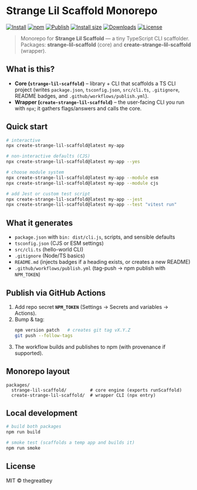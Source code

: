 # Strange Lil Scaffold Monorepo

[![Install](https://img.shields.io/badge/Install-npx%20create--strange--lil--scaffold-CB3837?logo=npm)](https://www.npmjs.com/package/create-strange-lil-scaffold)
[![npm](https://img.shields.io/npm/v/create-strange-lil-scaffold?logo=npm)](https://www.npmjs.com/package/create-strange-lil-scaffold)
[![Publish](https://img.shields.io/github/actions/workflow/status/thegreatbey/strange-lil-scaffold-monorepo/publish.yml?branch=main&logo=github)](https://github.com/thegreatbey/strange-lil-scaffold-monorepo/actions/workflows/publish.yml)
[![Install size](https://packagephobia.com/badge?p=create-strange-lil-scaffold)](https://packagephobia.com/result?p=create-strange-lil-scaffold)
[![Downloads](https://img.shields.io/npm/dm/create-strange-lil-scaffold)](https://www.npmjs.com/package/create-strange-lil-scaffold)
[![License](https://img.shields.io/github/license/thegreatbey/strange-lil-scaffold-monorepo)](https://github.com/thegreatbey/strange-lil-scaffold-monorepo/blob/main/LICENSE)

> Monorepo for **Strange Lil Scaffold** — a tiny TypeScript CLI scaffolder.  
> Packages: **strange-lil-scaffold** (core) and **create-strange-lil-scaffold** (wrapper).

## What is this?

- **Core (`strange-lil-scaffold`)** – library + CLI that scaffolds a TS CLI project (writes `package.json`, `tsconfig.json`, `src/cli.ts`, `.gitignore`, README badges, and `.github/workflows/publish.yml`).
- **Wrapper (`create-strange-lil-scaffold`)** – the user-facing CLI you run with `npx`; it gathers flags/answers and calls the core.

## Quick start

```bash
# interactive
npx create-strange-lil-scaffold@latest my-app

# non-interactive defaults (CJS)
npx create-strange-lil-scaffold@latest my-app --yes

# choose module system
npx create-strange-lil-scaffold@latest my-app --module esm
npx create-strange-lil-scaffold@latest my-app --module cjs

# add Jest or custom test script
npx create-strange-lil-scaffold@latest my-app --jest
npx create-strange-lil-scaffold@latest my-app --test "vitest run"
```

## What it generates

- `package.json` with `bin: dist/cli.js`, scripts, and sensible defaults
- `tsconfig.json` (CJS or ESM settings)
- `src/cli.ts` (hello-world CLI)
- `.gitignore` (Node/TS basics)
- `README.md` (injects badges if a heading exists, or creates a new README)
- `.github/workflows/publish.yml` (tag-push → npm publish with `NPM_TOKEN`)

## Publish via GitHub Actions

1. Add repo secret **`NPM_TOKEN`** (Settings → Secrets and variables → Actions).
2. Bump & tag:
   ```bash
   npm version patch   # creates git tag vX.Y.Z
   git push --follow-tags
   ```
3. The workflow builds and publishes to npm (with provenance if supported).

## Monorepo layout

```
packages/
  strange-lil-scaffold/         # core engine (exports runScaffold)
  create-strange-lil-scaffold/  # wrapper CLI (npx entry)
```

## Local development

```bash
# build both packages
npm run build

# smoke test (scaffolds a temp app and builds it)
npm run smoke
```

## License

MIT © thegreatbey
